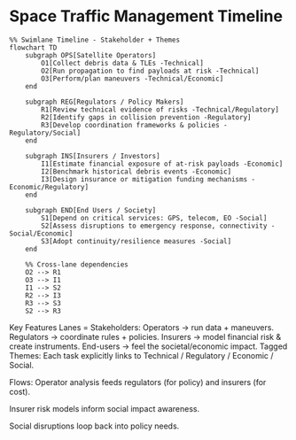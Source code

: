 # Space Traffic Management Timeline
```mermaid
%% Swimlane Timeline - Stakeholder + Themes
flowchart TD
    subgraph OPS[Satellite Operators]
        O1[Collect debris data & TLEs -Technical]
        O2[Run propagation to find payloads at risk -Technical]
        O3[Perform/plan maneuvers -Technical/Economic]
    end

    subgraph REG[Regulators / Policy Makers]
        R1[Review technical evidence of risks -Technical/Regulatory]
        R2[Identify gaps in collision prevention -Regulatory]
        R3[Develop coordination frameworks & policies -Regulatory/Social]
    end

    subgraph INS[Insurers / Investors]
        I1[Estimate financial exposure of at-risk payloads -Economic]
        I2[Benchmark historical debris events -Economic]
        I3[Design insurance or mitigation funding mechanisms -Economic/Regulatory]
    end

    subgraph END[End Users / Society]
        S1[Depend on critical services: GPS, telecom, EO -Social]
        S2[Assess disruptions to emergency response, connectivity -Social/Economic]
        S3[Adopt continuity/resilience measures -Social]
    end

    %% Cross-lane dependencies
    O2 --> R1
    O3 --> I1
    I1 --> S2
    R2 --> I3
    R3 --> S3
    S2 --> R3

```


Key Features
Lanes = Stakeholders:
Operators → run data + maneuvers.
Regulators → coordinate rules + policies.
Insurers → model financial risk & create instruments.
End-users → feel the societal/economic impact.
Tagged Themes: Each task explicitly links to Technical / Regulatory / Economic / Social.

Flows:
Operator analysis feeds regulators (for policy) and insurers (for cost).

Insurer risk models inform social impact awareness.

Social disruptions loop back into policy needs.
